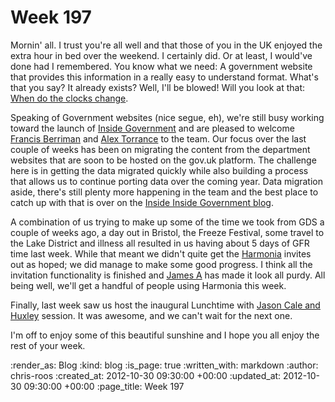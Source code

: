 Week 197
========

Mornin' all.  I trust you're all well and that those of you in the UK enjoyed the extra hour in bed over the weekend.  I certainly did.  Or at least, I would've done had I remembered.  You know what we need: A government website that provides this information in a really easy to understand format.  What's that you say?  It already exists?  Well, I'll be blowed!  Will you look at that: [When do the clocks change](https://www.gov.uk/when-do-the-clocks-change).

Speaking of Government websites (nice segue, eh), we're still busy working toward the launch of [Inside Government](https://www.gov.uk/government) and are pleased to welcome [Francis Berriman](https://twitter.com/phae) and [Alex Torrance](https://twitter.com/alex_tea) to the team.  Our focus over the last couple of weeks has been on migrating the content from the department websites that are soon to be hosted on the gov.uk platform.  The challenge here is in getting the data migrated quickly while also building a process that allows us to continue porting data over the coming year.  Data migration aside, there's still plenty more happening in the team and the best place to catch up with that is over on the [Inside Inside Government blog](http://inside-inside-gov.tumblr.com/day/2012/10/26).

A combination of us trying to make up some of the time we took from GDS a couple of weeks ago, a day out in Bristol, the Freeze Festival, some travel to the Lake District and illness all resulted in us having about 5 days of GFR time last week.  While that meant we didn't quite get the [Harmonia](https://harmonia.io/) invites out as hoped; we did manage to make some good progress.  I think all the invitation functionality is finished and [James A](/james-adam) has made it look all purdy.  All being well, we'll get a handful of people using Harmonia this week.

Finally, last week saw us host the inaugural Lunchtime with [Jason Cale and Huxley](http://instagram.com/p/RAI6PkA8qo/) session.  It was awesome, and we can't wait for the next one.

I'm off to enjoy some of this beautiful sunshine and I hope you all enjoy the rest of your week.

:render_as: Blog
:kind: blog
:is_page: true
:written_with: markdown
:author: chris-roos
:created_at: 2012-10-30 09:30:00 +00:00
:updated_at: 2012-10-30 09:30:00 +00:00
:page_title: Week 197
